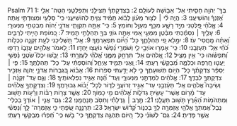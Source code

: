 Psalm 71
1: בְּךָֽ־ יְהוָ֥ה חָסִ֑יתִי אַל־ אֵב֥וֹשָׁה לְעוֹלָֽם׃
2: בְּצִדְקָתְךָ֗ תַּצִּילֵ֥נִי וּֽתְפַלְּטֵ֑נִי הַטֵּֽה־ אֵלַ֥י אָ֝זְנְךָ֗ וְהוֹשִׁיעֵֽנִי׃
3: הֱיֵ֤ה לִ֨י ׀ לְצ֥וּר מָע֡וֹן לָב֗וֹא תָּמִ֗יד צִוִּ֥יתָ לְהוֹשִׁיעֵ֑נִי כִּֽי־ סַלְעִ֖י וּמְצוּדָתִ֣י אָֽתָּה׃
4: אֱֽלֹהַ֗י פַּ֭לְּטֵנִי מִיַּ֣ד רָשָׁ֑ע מִכַּ֖ף מְעַוֵּ֣ל וְחוֹמֵץ׃
5: כִּֽי־ אַתָּ֥ה תִקְוָתִ֑י אֲדֹנָ֥י יְ֝הוִ֗ה מִבְטַחִ֥י מִנְּעוּרָֽי׃
6: עָלֶ֤יךָ ׀ נִסְמַ֬כְתִּי מִבֶּ֗טֶן מִמְּעֵ֣י אִ֭מִּי אַתָּ֣ה גוֹזִ֑י בְּךָ֖ תְהִלָּתִ֣י תָמִֽיד׃
7: כְּ֭מוֹפֵת הָיִ֣יתִי לְרַבִּ֑ים וְ֝אַתָּ֗ה מַֽחֲסִי־ עֹֽז׃
8: יִמָּ֣לֵא פִ֭י תְּהִלָּתֶ֑ךָ כָּל־ הַ֝יּ֗וֹם תִּפְאַרְתֶּֽךָ׃
9: אַֽל־ תַּ֭שְׁלִיכֵנִי לְעֵ֣ת זִקְנָ֑ה כִּכְל֥וֹת כֹּ֝חִ֗י אֽ͏ַל־ תַּעַזְבֵֽנִי׃
10: כִּֽי־ אָמְר֣וּ אוֹיְבַ֣י לִ֑י וְשֹׁמְרֵ֥י נַ֝פְשִׁ֗י נוֹעֲצ֥וּ יַחְדָּֽו׃
11: לֵ֭אמֹר אֱלֹהִ֣ים עֲזָב֑וֹ רִֽדְפ֥וּ וְ֝תִפְשׂ֗וּהוּ כִּי־ אֵ֥ין מַצִּֽיל׃
12: אֱ֭לֹהִים אַל־ תִּרְחַ֣ק מִמֶּ֑נִּי אֱ֝לֹהַ֗י לְעֶזְרָ֥תִי
13: יֵבֹ֣שׁוּ יִכְלוּ֮ שֹׂטְנֵ֪י נַ֫פְשִׁ֥י יַֽעֲט֣וּ חֶ֭רְפָּה וּכְלִמָּ֑ה מְ֝בַקְשֵׁ֗י רָעָתִֽי׃
14: וַ֭אֲנִי תָּמִ֣יד אֲיַחֵ֑ל וְ֝הוֹסַפְתִּ֗י עַל־ כָּל־ תְּהִלָּתֶֽךָ׃
15: פִּ֤י ׀ יְסַפֵּ֬ר צִדְקָתֶ֗ךָ כָּל־ הַיּ֥וֹם תְּשׁוּעָתֶ֑ךָ כִּ֤י לֹ֖א יָדַ֣עְתִּי סְפֹרֽוֹת׃
16: אָב֗וֹא בִּ֭גְבֻרוֹת אֲדֹנָ֣י יְהוִ֑ה אַזְכִּ֖יר צִדְקָתְךָ֣ לְבַדֶּֽךָ׃
17: אֱֽלֹהִ֗ים לִמַּדְתַּ֥נִי מִנְּעוּרָ֑י וְעַד־ הֵ֝֗נָּה אַגִּ֥יד נִפְלְאוֹתֶֽיךָ׃
18: וְגַ֤ם עַד־ זִקְנָ֨ה ׀ וְשֵׂיבָה֮ אֱלֹהִ֪ים אַֽל־ תַּעַ֫זְבֵ֥נִי עַד־ אַגִּ֣יד זְרוֹעֲךָ֣ לְד֑וֹר לְכָל־ יָ֝ב֗וֹא גְּבוּרָתֶֽךָ׃
19: וְצִדְקָתְךָ֥ אֱלֹהִ֗ים עַד־ מָ֫ר֥וֹם אֲשֶׁר־ עָשִׂ֥יתָ גְדֹל֑וֹת אֱ֝לֹהִ֗ים מִ֣י כָמֽוֹךָ׃
20: אֲשֶׁ֤ר צָר֥וֹת רַבּ֗וֹת וְרָ֫ע֥וֹת תָּשׁ֥וּב וּֽמִתְּהֹמ֥וֹת הָ֝אָ֗רֶץ תָּשׁ֥וּב תַּעֲלֵֽנִי׃
21: תֶּ֤רֶב ׀ גְּֽדֻלָּתִ֗י וְתִסֹּ֥ב תְּֽנַחֲמֵֽנִי׃
22: גַּם־ אֲנִ֤י ׀ אוֹדְךָ֣ בִכְלִי־ נֶבֶל֮ אֲמִתְּךָ֪ אֱלֹ֫הָ֥י אֲזַמְּרָ֣ה לְךָ֣ בְכִנּ֑וֹר קְ֝ד֗וֹשׁ יִשְׂרָאֵֽל׃
23: תְּרַנֵּ֣נָּ֣ה שְׂ֭פָתַי כִּ֣י אֲזַמְּרָה־ לָּ֑ךְ וְ֝נַפְשִׁ֗י אֲשֶׁ֣ר פָּדִֽיתָ׃
24: גַּם־ לְשׁוֹנִ֗י כָּל־ הַ֭יּוֹם תֶּהְגֶּ֣ה צִדְקָתֶ֑ךָ כִּי־ בֹ֥שׁוּ כִֽי־ חָ֝פְר֗וּ מְבַקְשֵׁ֥י רָעָתִֽי׃